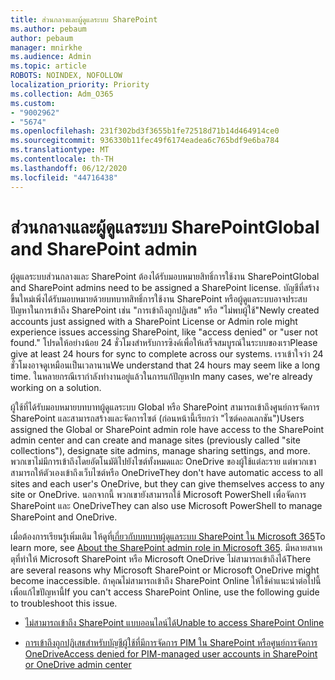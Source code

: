 ```yaml
---
title: ส่วนกลางและผู้ดูแลระบบ SharePoint
ms.author: pebaum
author: pebaum
manager: mnirkhe
ms.audience: Admin
ms.topic: article
ROBOTS: NOINDEX, NOFOLLOW
localization_priority: Priority
ms.collection: Adm_O365
ms.custom:
- "9002962"
- "5674"
ms.openlocfilehash: 231f302bd3f3655b1fe72518d71b14d464914ce0
ms.sourcegitcommit: 936330b11fec49f6174eadea6c765bdf9e6ba784
ms.translationtype: MT
ms.contentlocale: th-TH
ms.lasthandoff: 06/12/2020
ms.locfileid: "44716438"
---
```

# <a name="global-and-sharepoint-admin"></a><span data-ttu-id="9382a-102">ส่วนกลางและผู้ดูแลระบบ SharePoint</span><span class="sxs-lookup"><span data-stu-id="9382a-102">Global and SharePoint admin</span></span>

<span data-ttu-id="9382a-103">ผู้ดูแลระบบส่วนกลางและ SharePoint ต้องได้รับมอบหมายสิทธิ์การใช้งาน SharePoint</span><span class="sxs-lookup"><span data-stu-id="9382a-103">Global and SharePoint admins need to be assigned a SharePoint license.</span></span> <span data-ttu-id="9382a-104">บัญชีที่สร้างขึ้นใหม่เพิ่งได้รับมอบหมายด้วยบทบาทสิทธิ์การใช้งาน SharePoint หรือผู้ดูแลระบบอาจประสบปัญหาในการเข้าถึง SharePoint เช่น "การเข้าถึงถูกปฏิเสธ" หรือ "ไม่พบผู้ใช้"</span><span class="sxs-lookup"><span data-stu-id="9382a-104">Newly created accounts just assigned with a SharePoint License or Admin role might experience issues accessing SharePoint, like "access denied" or "user not found."</span></span> <span data-ttu-id="9382a-105">โปรดให้อย่างน้อย 24 ชั่วโมงสําหรับการซิงค์เพื่อให้เสร็จสมบูรณ์ในระบบของเรา</span><span class="sxs-lookup"><span data-stu-id="9382a-105">Please give at least 24 hours for sync to complete across our systems.</span></span> <span data-ttu-id="9382a-106">เราเข้าใจว่า 24 ชั่วโมงอาจดูเหมือนเป็นเวลานาน</span><span class="sxs-lookup"><span data-stu-id="9382a-106">We understand that 24 hours may seem like a long time.</span></span> <span data-ttu-id="9382a-107">ในหลายกรณีเรากําลังทํางานอยู่แล้วในการแก้ปัญหา</span><span class="sxs-lookup"><span data-stu-id="9382a-107">In many cases, we're already working on a solution.</span></span>

<span data-ttu-id="9382a-108">ผู้ใช้ที่ได้รับมอบหมายบทบาทผู้ดูแลระบบ Global หรือ SharePoint สามารถเข้าถึงศูนย์การจัดการ SharePoint และสามารถสร้างและจัดการไซต์ (ก่อนหน้านี้เรียกว่า "ไซต์คอลเลกชัน")</span><span class="sxs-lookup"><span data-stu-id="9382a-108">Users assigned the Global or SharePoint admin role have access to the SharePoint admin center and can create and manage sites (previously called "site collections"), designate site admins, manage sharing settings, and more.</span></span> <span data-ttu-id="9382a-109">พวกเขาไม่มีการเข้าถึงโดยอัตโนมัติไปยังไซต์ทั้งหมดและ OneDrive ของผู้ใช้แต่ละราย แต่พวกเขาสามารถให้ตัวเองเข้าถึงเว็บไซต์หรือ OneDrive</span><span class="sxs-lookup"><span data-stu-id="9382a-109">They don't have automatic access to all sites and each user's OneDrive, but they can give themselves access to any site or OneDrive.</span></span> <span data-ttu-id="9382a-110">นอกจากนี้ พวกเขายังสามารถใช้ Microsoft PowerShell เพื่อจัดการ SharePoint และ OneDrive</span><span class="sxs-lookup"><span data-stu-id="9382a-110">They can also use Microsoft PowerShell to manage SharePoint and OneDrive.</span></span>

<span data-ttu-id="9382a-111">เมื่อต้องการเรียนรู้เพิ่มเติม ให้ดูที่[เกี่ยวกับบทบาทผู้ดูแลระบบ SharePoint ใน Microsoft 365](https://docs.microsoft.com/sharepoint/sharepoint-admin-role)</span><span class="sxs-lookup"><span data-stu-id="9382a-111">To learn more, see [About the SharePoint admin role in Microsoft 365](https://docs.microsoft.com/sharepoint/sharepoint-admin-role).</span></span>
<span data-ttu-id="9382a-112">มีหลายสาเหตุที่ทําให้ Microsoft SharePoint หรือ Microsoft OneDrive ไม่สามารถเข้าถึงได้</span><span class="sxs-lookup"><span data-stu-id="9382a-112">There are several reasons why Microsoft SharePoint or Microsoft OneDrive might become inaccessible.</span></span> <span data-ttu-id="9382a-113">ถ้าคุณไม่สามารถเข้าถึง SharePoint Online ให้ใช้คําแนะนําต่อไปนี้เพื่อแก้ไขปัญหานี้</span><span class="sxs-lookup"><span data-stu-id="9382a-113">If you can't access SharePoint Online, use the following guide to troubleshoot this issue.</span></span>

- [<span data-ttu-id="9382a-114">ไม่สามารถเข้าถึง SharePoint แบบออนไลน์ได้</span><span class="sxs-lookup"><span data-stu-id="9382a-114">Unable to access SharePoint Online</span></span>](https://docs.microsoft.com/sharepoint/troubleshoot/sharing-and-permissions/sharepoint-online-inaccessible)

- [<span data-ttu-id="9382a-115">การเข้าถึงถูกปฏิเสธสําหรับบัญชีผู้ใช้ที่มีการจัดการ PIM ใน SharePoint หรือศูนย์การจัดการ OneDrive</span><span class="sxs-lookup"><span data-stu-id="9382a-115">Access denied for PIM-managed user accounts in SharePoint or OneDrive admin center</span></span>](https://docs.microsoft.com/sharepoint/troubleshoot/administration/access-denied-to-pim-user-accounts)